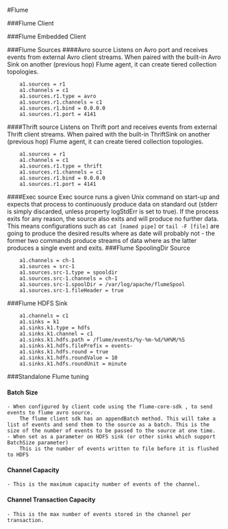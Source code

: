 #Flume

###Flume Client

###Flume Embedded Client

###Flume Sources
####Avro source
Listens on Avro port and receives events from external Avro client streams. When paired with the built-in Avro Sink on another (previous hop) Flume agent, it can create tiered collection topologies.
```
	a1.sources = r1
	a1.channels = c1
	a1.sources.r1.type = avro
	a1.sources.r1.channels = c1
	a1.sources.r1.bind = 0.0.0.0
	a1.sources.r1.port = 4141
```
####Thrift source
Listens on Thrift port and receives events from external Thrift client streams. When paired with the built-in ThriftSink on another (previous hop) Flume agent, it can create tiered collection topologies.
```
	a1.sources = r1
	a1.channels = c1
	a1.sources.r1.type = thrift
	a1.sources.r1.channels = c1
	a1.sources.r1.bind = 0.0.0.0
	a1.sources.r1.port = 4141
```
####Exec source
Exec source runs a given Unix command on start-up and expects that process to continuously produce data on standard out (stderr is simply discarded, unless property logStdErr is set to true). If the process exits for any reason, the source also exits and will produce no further data. This means configurations such as `cat [named pipe]` or `tail -F [file]` are going to produce the desired results where as date will probably not - the former two commands produce streams of data where as the latter produces a single event and exits.
###Flume SpoolingDir Source
```
	a1.channels = ch-1
	a1.sources = src-1
	a1.sources.src-1.type = spooldir
	a1.sources.src-1.channels = ch-1
	a1.sources.src-1.spoolDir = /var/log/apache/flumeSpool
	a1.sources.src-1.fileHeader = true
```

###Flume HDFS Sink
```
	a1.channels = c1
	a1.sinks = k1
	a1.sinks.k1.type = hdfs
	a1.sinks.k1.channel = c1
	a1.sinks.k1.hdfs.path = /flume/events/%y-%m-%d/%H%M/%S
	a1.sinks.k1.hdfs.filePrefix = events-
	a1.sinks.k1.hdfs.round = true
	a1.sinks.k1.hdfs.roundValue = 10
	a1.sinks.k1.hdfs.roundUnit = minute
```

###Standalone Flume tuning

#### Batch Size
	- When configured by client code using the flume-core-sdk , to send events to flume avro source.
		The flume client sdk has an appendBatch method. This will take a list of events and send them to the source as a batch. This is the size of the number of events to be passed to the source at one time.
	- When set as a parameter on HDFS sink (or other sinks which support BatchSize parameter)
		This is the number of events written to file before it is flushed to HDFS
#### Channel Capacity
	- This is the maximum capacity number of events of the channel.
#### Channel Transaction Capacity
	- This is the max number of events stored in the channel per transaction.

